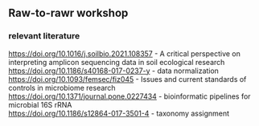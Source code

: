 ## Raw-to-rawr workshop

### relevant literature
https://doi.org/10.1016/j.soilbio.2021.108357 - A critical perspective on interpreting amplicon sequencing data in soil ecological research  
https://doi.org/10.1186/s40168-017-0237-y  - data normalization  
https://doi.org/10.1093/femsec/fiz045  - Issues and current standards of controls in microbiome research  
https://doi.org/10.1371/journal.pone.0227434 - bioinformatic pipelines for microbial 16S rRNA  
https://doi.org/10.1186/s12864-017-3501-4 - taxonomy assignment  



